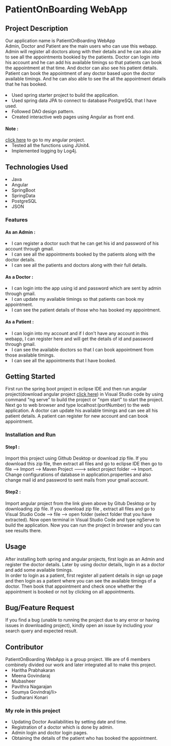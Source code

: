 <h1>PatientOnBoarding WebApp</h1>
<h2>Project Description</h2>
<div>Our application name is PatientOnBoarding WebApp</div>
<div>   Admin, Doctor and Patient are the main users who can use this webapp. Admin will register all doctors along with their details and he can also able to see all the appointments bookied by the patients. Doctor can login into his account and he can add his available timings so that patients can book the appointment at that time. And doctor can also see his patient details.</div>
<div>   Patient can book the appointment of any doctor based upon the doctor available timings. And he can also able to see the all the appointment details that he has booked.</div>
</br>
<li> Used spring starter project to build the application.</li>
<li> Used spring data JPA to connect to database PostgreSQL that I have used.</li>
<li> Followed DAO design pattern.</li>
<li> Created interactive web pages using Angular as front end.
      <h4>Note :</h4><a href="https://github.com/SudharaniKonari/PatientOnBoarding_AngularProject/" target="_blank">click here</a> to go to my angular project.</h4></li>
<li> Tested all the functions using JUnit4.</li>
<li> Implemented logging by Log4j.</li>
 <h2>Technologies Used </h2>
   <li>Java</li>
   <li>Angular</li>
   <li>SpringBoot</li>
   <li>SpringData</li>
   <li>PostgreSQL</li>
   <li>JSON</li>
<h3>Features</h3>
<h4>As an Admin :</h4>
  <li> I can register a doctor such that he can get his id and password of his account through gmail.</li>
  <li> I can see all the appointments booked by the patients along with the doctor details.</li>
  <li> I can see all the patients and doctors along with their full details.</li>
<h4>As a Doctor :</h4>
  <li> I can login into the app using id and password which are sent by admin through gmail.</li>
  <li> I can update my available timings so that patients can book my appointment.</li>
  <li> I can see the patient details of those who has booked my appointment.</li>
<h4>As a Patient :</h4>
  <li> I can login into my account and if I don't have any account in this webapp, I can register here and will get the details of id and password through gmail.</li>
  <li> I can see the available doctors so that I can book appointment from those available timings.</li>
  <li> I can see all the appointments that I have booked.</li>

<h2>Getting Started</h2>
<div> First run the spring boot project in eclipse IDE and then run angular project(download angular project <a href="https://github.com/SudharaniKonari/PatientOnBoarding_AngularProject/" target="_blank">click here</a>) in Visual Studio code by using command "ng serve" to build the project or "npm start" to start the project.
Next go to web browser and type localhost:(portNumber) to the web application. A doctor can update his available timings and can see all his patient details. A patient can register for new account and can book appointment.</siv>
<h3>Installation and Run</h3>
  <h4>Step1 :</h4> 
    <div>Import this project using Github Desktop or download zip file. If you download this zip file, then extract all files and go to eclipse IDE then go to file --> Import --> Maven Project ---> select project folder --> Import. Change configurations of database in application.properties and also change mail id and password to sent mails from your gmail account.</div>
   <h4>Step2 :</h4> 
    <div>Import angular project from the link given above by Gitub Desktop or by downloading zip file. If you download zip file , extract all files and go to Visual Studio Code --> file --> open folder (select folder that you have extracted). Now open terminal in Visual Studio Code and type ngServe to build the application.
    Now you can run the project in browser and you can see results there.</div>
 <h2>Usage</div>
 <div>After installing both spring and angular projects, first login as an Admin and register the doctor details. Later by using doctor details, login in as a doctor and add some available timings.</div>
 <div>In order to login as a patient, first register all patient details in sign up page and then login as a patient where you can see the available timings of a doctor. Then book that appointment and check once whether the appointment is booked or not by clicking on all appointments.</div>
 <h2>Bug/Feature Request</h2>
  If you find a bug (unable to running the project due to any error or having issues in downloading project), kindly open an issue by including your search query and expected result.

  <h2>Contributor</h2>
    PatientOnBoarding WebApp is a group project. We are of 6 members combinely divided our work and later integrated all to make this project.
  <li>Haritha Prabhakaran</li>
  <li>Meena Govindaraj</li>
  <li>Mubasheer</li>
  <li>Pavithra Nagarajan</li>
  <li>Soumya Govindraj/li>
  <li>Sudharani Konari</li>
    <h3>My role in this project</h3>
    <li> Updating Doctor Availabilities by setting date and time.</li>
        <li> Registration of a doctor which is done by admin.</li>
        <li> Admin login and doctor login pages.</li>
        <li> Obtaining the details of the patient who has booked the appointment. </li>




